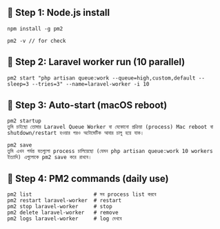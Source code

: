 ## 🔹 Step 1: Node.js install

```text
npm install -g pm2

pm2 -v // for check
```

## 🔹 Step 2: Laravel worker run (10 parallel)

```text
pm2 start "php artisan queue:work --queue=high,custom,default --sleep=3 --tries=3" --name=laravel-worker -i 10
```

## 🔹 Step 3: Auto-start (macOS reboot)

```text
pm2 startup
তুমি চাইছো তোমার Laravel Queue Worker বা যেকোনো প্রক্রিয়া (process) Mac reboot বা shutdown/restart হওয়ার পরও অটোমেটিক আবার চালু হয়ে যাক।

pm2 save
তুমি এখন পর্যন্ত যতগুলো process চালিয়েছো (যেমন php artisan queue:work 10 workers ইত্যাদি) এগুলোকে pm2 save করে রাখবে।
```

## 🔹 Step 4: PM2 commands (daily use)

```text
pm2 list                    # সব process list করবে
pm2 restart laravel-worker  # restart
pm2 stop laravel-worker     # stop
pm2 delete laravel-worker   # remove
pm2 logs laravel-worker     # log দেখবে
```
